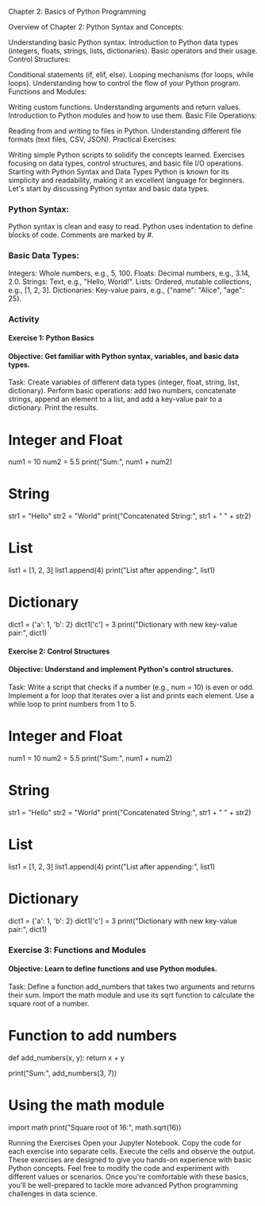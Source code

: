 Chapter 2: Basics of Python Programming

Overview of Chapter 2:
Python Syntax and Concepts:

Understanding basic Python syntax.
Introduction to Python data types (integers, floats, strings, lists, dictionaries).
Basic operators and their usage.
Control Structures:

Conditional statements (if, elif, else).
Looping mechanisms (for loops, while loops).
Understanding how to control the flow of your Python program.
Functions and Modules:

Writing custom functions.
Understanding arguments and return values.
Introduction to Python modules and how to use them.
Basic File Operations:

Reading from and writing to files in Python.
Understanding different file formats (text files, CSV, JSON).
Practical Exercises:

Writing simple Python scripts to solidify the concepts learned.
Exercises focusing on data types, control structures, and basic file I/O operations.
Starting with Python Syntax and Data Types
Python is known for its simplicity and readability, making it an excellent language for beginners. Let's start by discussing Python syntax and basic data types.

### Python Syntax:

Python syntax is clean and easy to read.
Python uses indentation to define blocks of code.
Comments are marked by #.

### Basic Data Types:

Integers: Whole numbers, e.g., 5, 100.
Floats: Decimal numbers, e.g., 3.14, 2.0.
Strings: Text, e.g., "Hello, World!".
Lists: Ordered, mutable collections, e.g., [1, 2, 3].
Dictionaries: Key-value pairs, e.g., {"name": "Alice", "age": 25}.

### Activity
#### Exercise 1: Python Basics
#### Objective: Get familiar with Python syntax, variables, and basic data types.

Task:
Create variables of different data types (integer, float, string, list, dictionary).
Perform basic operations: add two numbers, concatenate strings, append an element to a list, and add a key-value pair to a dictionary.
Print the results.

# Integer and Float
num1 = 10
num2 = 5.5
print("Sum:", num1 + num2)

# String
str1 = "Hello"
str2 = "World"
print("Concatenated String:", str1 + " " + str2)

# List
list1 = [1, 2, 3]
list1.append(4)
print("List after appending:", list1)

# Dictionary
dict1 = {'a': 1, 'b': 2}
dict1['c'] = 3
print("Dictionary with new key-value pair:", dict1)

#### Exercise 2: Control Structures
#### Objective: Understand and implement Python's control structures.

Task:
Write a script that checks if a number (e.g., num = 10) is even or odd.
Implement a for loop that iterates over a list and prints each element.
Use a while loop to print numbers from 1 to 5.

# Integer and Float
num1 = 10
num2 = 5.5
print("Sum:", num1 + num2)

# String
str1 = "Hello"
str2 = "World"
print("Concatenated String:", str1 + " " + str2)

# List
list1 = [1, 2, 3]
list1.append(4)
print("List after appending:", list1)

# Dictionary
dict1 = {'a': 1, 'b': 2}
dict1['c'] = 3
print("Dictionary with new key-value pair:", dict1)

### Exercise 3: Functions and Modules
#### Objective: Learn to define functions and use Python modules.

Task:
Define a function add_numbers that takes two arguments and returns their sum.
Import the math module and use its sqrt function to calculate the square root of a number.

# Function to add numbers
def add_numbers(x, y):
    return x + y

print("Sum:", add_numbers(3, 7))

# Using the math module
import math
print("Square root of 16:", math.sqrt(16))

Running the Exercises
Open your Jupyter Notebook.
Copy the code for each exercise into separate cells.
Execute the cells and observe the output.
These exercises are designed to give you hands-on experience with basic Python concepts. Feel free to modify the code and experiment with different values or scenarios. Once you're comfortable with these basics, you'll be well-prepared to tackle more advanced Python programming challenges in data science.
